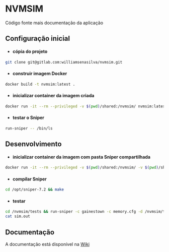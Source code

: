 # NVMSIM

Código fonte mais documentação da aplicação

## Configuração inicial

* #### cópia do projeto 
```bash
git clone git@gitlab.com:williamsenasilva/nvmsim.git
```

* #### construir imagem Docker
```bash
docker build -t nvmsim:latest .
```

* #### inicializar container da imagem criada
```bash
docker run -it --rm --privileged -v $(pwd)/shared:/nvmsim/ nvmsim:latest
```

* #### testar o Sniper
```bash
run-sniper -- /bin/ls
```

## Desenvolvimento

* #### inicializar container da imagem com pasta Sniper compartilhada
```bash
docker run -it --rm --privileged -v $(pwd)/shared:/nvmsim/ -v $(pwd)/shared/sniper/sniper-7.2:/opt/sniper-7.2 nvmsim:latest
```

* #### compilar Sniper
```bash
cd /opt/sniper-7.2 && make
```

* #### testar
```bash
cd /nvmsim/tests && run-sniper -c gainestown -c memory.cfg -d /nvmsim/tests -- /bin/true
cat sim.out
```

## Documentação

A documentação está disponível na [Wiki](https://gitlab.com/williamsenasilva/nvmsim/wikis/home)
